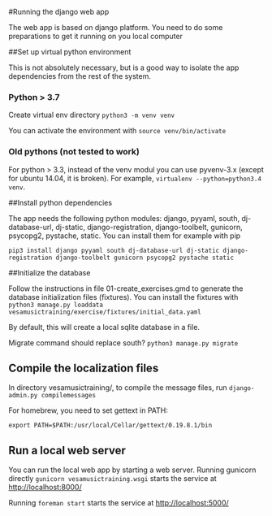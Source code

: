 #Running the django web app

The web app is based on django platform. You need to do some
preparations to get it running on you local computer

##Set up virtual python environment

This is not absolutely necessary, but is a good way to isolate the app
dependencies from the rest of the system.

### Python > 3.7
Create virtual env directory
```python3 -m venv venv```

You can activate the environment with ```source venv/bin/activate```

### Old pythons (not tested to work)
For python > 3.3, instead of the venv modul you can use pyvenv-3.x (except for ubuntu 14.04, it
is broken). For example, ```virtualenv --python=python3.4 venv```.

##Install python dependencies

The app needs the following python modules: django, pyyaml, south,
dj-database-url, dj-static, django-registration, django-toolbelt,
gunicorn, psycopg2, pystache, static. You can install them for example
with pip
```
pip3 install django pyyaml south dj-database-url dj-static django-registration django-toolbelt gunicorn psycopg2 pystache static
```

##Initialize the database

Follow the instructions in file 01-create_exercises.gmd to generate
the database initialization files (fixtures). You can install the
fixtures with
```python3 manage.py loaddata vesamusictraining/exercise/fixtures/initial_data.yaml```

By default, this will create a local sqlite database in a file.

Migrate command should replace south?
```python3 manage.py migrate```

## Compile the localization files

In directory vesamusictraining/, to compile the message files, run
```django-admin.py compilemessages```

For homebrew, you need to set gettext in PATH:

```export PATH=$PATH:/usr/local/Cellar/gettext/0.19.8.1/bin```

## Run a local web server
You can run the local web app by starting a web server. Running
gunicorn directly
```gunicorn vesamusictraining.wsgi```
starts the service at [http://localhost:8000/](http://localhost:8000/)

Running ```foreman start```
starts the service at [http://localhost:5000/](http://localhost:5000/)


